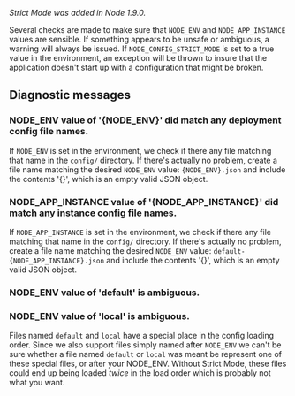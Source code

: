 _Strict Mode was added in Node 1.9.0._

Several checks are made to make sure that `NODE_ENV` and `NODE_APP_INSTANCE` values are sensible. If something appears to be unsafe or ambiguous, a warning will always be issued.  If `NODE_CONFIG_STRICT_MODE` is set to a true value in the environment, an exception will be thrown to insure that the application doesn't start up with a configuration that might be broken.  

## Diagnostic messages 

###  NODE_ENV value of '{NODE_ENV}' did match any deployment config file names.

If `NODE_ENV` is set in the environment, we check if there any file matching that name in the `config/` directory. If there's actually no problem, create a file name matching the desired `NODE_ENV` value: `{NODE_ENV}.json` and include the contents '{}', which is an empty valid JSON object.

### NODE_APP_INSTANCE value of '{NODE_APP_INSTANCE}' did match any instance config file names.

If `NODE_APP_INSTANCE` is set in the environment, we check if there any file matching that name in the `config/` directory. If there's actually no problem, create a file name matching the desired `NODE_ENV` value: `default-{NODE_APP_INSTANCE}.json` and include the contents '{}', which is an empty valid JSON object.

###  NODE_ENV value of 'default' is ambiguous.
###  NODE_ENV value of 'local' is ambiguous.

Files named `default` and `local` have a special place in the config loading order. Since we also support files simply named after `NODE_ENV` we can't be sure whether a file named `default` or `local` was meant be represent one of these special files, or after your NODE_ENV. Without Strict Mode, these files could end up being loaded _twice_ in the load order which is probably not what you want.


